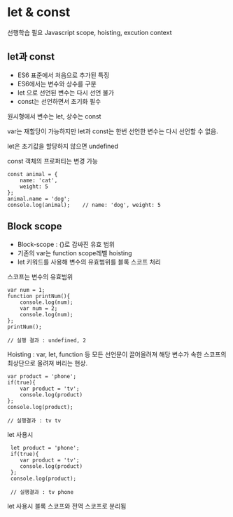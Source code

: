 # let & const

선행학습 필요 Javascript scope, hoisting, excution context

## let과 const

- ES6 표준에서 처음으로 추가된 특징
- ES6에서는 변수와 상수를 구분
- let 으로 선언된 변수는 다시 선언 불가
- const는 선언하면서 초기화 필수

원시형에서 변수는 let, 상수는 const

var는 재할당이 가능하지만 let과 const는 한번 선언한 변수는 다시 선언할 수 없음.

let은 초기값을 할당하지 않으면 undefined

const 객체의 프로퍼티는 변경 가능

    const animal = {
        name: 'cat',
        weight: 5
    };
    animal.name = 'dog';
    console.log(animal);    // name: 'dog', weight: 5
    
## Block scope

- Block-scope : {}로 감싸진 유효 범위
- 기존의 var는 function scope레벨 hoisting
- let 키워드를 사용해 변수의 유효범위를 블록 스코프 처리

스코프는 변수의 유효범위

    var num = 1;
    function printNum(){
        console.log(num);
        var num = 2;
        console.log(num);
    };
    printNum();
    
    // 실행 결과 : undefined, 2
    
Hoisting : var, let, function 등 모든 선언문이 끌어올려져 해당 변수가 속한 스코프의 최상단으로 올려져 버리는 현상.

    var product = 'phone';
    if(true){
        var product = 'tv';
        console.log(product)
    };
    console.log(product);
    
    // 실행결과 : tv tv
    
let 사용시

     let product = 'phone';
     if(true){
        var product = 'tv';
        console.log(product)
     };
     console.log(product);
     
     // 실행결과 : tv phone
     
let 사용시 블록 스코프와 전역 스코프로 분리됨